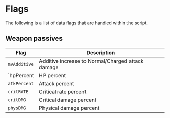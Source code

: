 # Flags

The following is a list of data flags that are handled within the script.

## Weapon passives

| Flag         | Description                                       |
| ------------ | ------------------------------------------------- |
| `mvAdditive` | Additive increase to Normal/Charged attack damage |
| `hpPercent   | HP percent                                        |
| `atkPercent` | Attack percent                                    |
| `critRATE`   | Critical rate percent                             |
| `critDMG`    | Critical damage percent                           |
| `physDMG`    | Physical damage percent                           |
